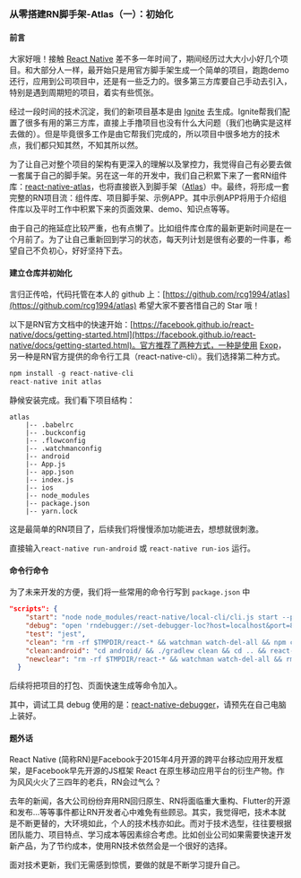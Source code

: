 ### 从零搭建RN脚手架-Atlas（一）：初始化

#### 前言

大家好哦！接触 [React Native](https://github.com/facebook/react-native) 差不多一年时间了，期间经历过大大小小好几个项目。和大部分人一样，最开始只是用官方脚手架生成一个简单的项目，跑跑demo还行，应用到公司项目中，还是有一些乏力的。很多第三方库要自己手动去引入，特别是遇到周期短的项目，着实有些慌张。

经过一段时间的技术沉淀，我们的新项目基本是由 [Ignite](https://github.com/infinitered/ignite) 去生成。Ignite帮我们配置了很多有用的第三方库，直接上手撸项目也没有什么大问题（我们也确实是这样去做的）。但是毕竟很多工作是由它帮我们完成的，所以项目中很多地方的技术点，我们都只知其然，不知其所以然。

为了让自己对整个项目的架构有更深入的理解以及掌控力，我觉得自己有必要去做一套属于自己的脚手架。另在这一年的开发中，我们自己积累下来了一套RN组件库：[react-native-atlas](https://github.com/rcg1994/react-native-atlas)，也将直接嵌入到脚手架（[Atlas](https://github.com/rcg1994/atlas)）中。最终，将形成一套完整的RN项目流：组件库、项目脚手架、示例APP。其中示例APP将用于介绍组件库以及平时工作中积累下来的页面效果、demo、知识点等等。

由于自己的拖延症比较严重，也有点懒了。比如组件库仓库的最新更新时间是在一个月前了。为了让自己重新回到学习的状态，每天列计划是很有必要的一件事，希望自己不负初心，好好坚持下去。

#### 建立仓库并初始化

言归正传哈，代码托管在本人的 github 上：[https://github.com/rcg1994/atlas](https://github.com/rcg1994/atlas) 希望大家不要吝惜自己的 Star 哦！

以下是RN官方文档中的快速开始：[https://facebook.github.io/react-native/docs/getting-started.html](https://facebook.github.io/react-native/docs/getting-started.html)。官方推荐了两种方式，一种是使用 [Exop](https://expo.io/)，另一种是RN官方提供的命令行工具（react-native-cli）。我们选择第二种方式。

```javascript
npm install -g react-native-cli
react-native init atlas
```

静候安装完成。我们看下项目结构：

```
atlas
	|-- .babelrc
	|-- .buckconfig
	|-- .flowconfig
	|-- .watchmanconfig
	|-- android
	|-- App.js
	|-- app.json
	|-- index.js
	|-- ios
	|-- node_modules
	|-- package.json
	|-- yarn.lock
```

这是最简单的RN项目了，后续我们将慢慢添加功能进去，想想就很刺激。

直接输入`react-native run-android` 或 `react-native run-ios` 运行。

#### 命令行命令

为了未来开发的方便，我们将一些常用的命令行写到 `package.json` 中

```json
"scripts": {
    "start": "node node_modules/react-native/local-cli/cli.js start --port=8081",
    "debug": "open 'rndebugger://set-debugger-loc?host=localhost&port=8081'",
    "test": "jest",
    "clean": "rm -rf $TMPDIR/react-* && watchman watch-del-all && npm cache clean --force",
    "clean:android": "cd android/ && ./gradlew clean && cd .. && react-native run-android",
    "newclear": "rm -rf $TMPDIR/react-* && watchman watch-del-all && rm -rf ios/build && rm -rf node_modules/ && npm cache clean --force && npm i"
  }
```

后续将把项目的打包、页面快速生成等命令加入。

其中，调试工具 debug 使用的是：[react-native-debugger](https://github.com/jhen0409/react-native-debugger)，请预先在自己电脑上装好。

#### 题外话

React Native (简称RN)是Facebook于2015年4月开源的跨平台移动应用开发框架，是Facebook早先开源的JS框架 React 在原生移动应用平台的衍生产物。作为风风火火了三四年的老兵，RN会过气么？

去年的新闻，各大公司纷纷弃用RN回归原生、RN将面临重大重构、Flutter的开源和发布...等等事件都让RN开发者心中难免有些顾忌。其实，我觉得吧，技术本就是不断更替的，大环境如此，个人的技术栈亦如此。而对于技术选型，往往要根据团队能力、项目特点、学习成本等因素综合考虑。比如创业公司如果需要快速开发新产品，为了节约成本，使用RN技术依然会是一个很好的选择。

面对技术更新，我们无需感到惊慌，要做的就是不断学习提升自己。